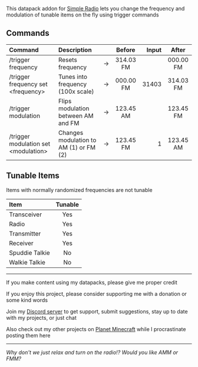 This datapack addon for [Simple Radio](https://modrinth.com/mod/simple-radio/) lets you change the frequency and modulation of tunable items on the fly using trigger commands

## Commands

| Command                                | Description                            |     | Before    | Input | After     |
| :-                                     | :-                                     | :-: | :-:       | -:    | :-:       |
| /trigger frequency                     | Resets frequency                       |  →  | 314.03 FM |       | 000.00 FM |
| /trigger frequency set \<frequency\>   | Tunes into frequency (100x scale)      |  →  | 000.00 FM | 31403 | 314.03 FM |
| /trigger modulation                    | Flips modulation between AM and FM     |  →  | 123.45 AM |       | 123.45 FM |
| /trigger modulation set \<modulation\> | Changes modulation to AM (1) or FM (2) |  →  | 123.45 FM | 1     | 123.45 AM |

## Tunable Items

Items with normally randomized frequencies are not tunable

| Item           | Tunable |
| :-             | :-:     |
| Transceiver    | Yes     |
| Radio          | Yes     |
| Transmitter    | Yes     |
| Receiver       | Yes     |
| Spuddie Talkie | No      |
| Walkie Talkie  | No      |

***

If you make content using my datapacks, please give me proper credit

If you enjoy this project, please consider supporting me with a donation or some kind words

Join my [Discord server](https://discord.com/invite/JsrG8EDdnZ) to get support, submit suggestions, stay up to date with my projects, or just chat

Also check out my other projects on [Planet Minecraft](https://www.planetminecraft.com/member/b1bu) while I procrastinate posting them here

***

*Why don't we just relax and turn on the radio!? Would you like AMM or FMM?*